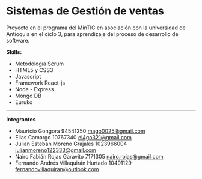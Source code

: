 # **Sistemas de Gestión de ventas**

Proyecto en el programa del MinTIC en asociación con la universidad de Antioquia en el ciclo 3, para aprendizaje del proceso de desarrollo de software.

**Skills:**

- Metodología Scrum
- HTML5 y CSS3
- Javascript
- Framework React-js
- Node - Express
- Mongo DB
- Euruko

---

**Integrantes**

- Mauricio Gongora 94541250 mago0025@gmail.com
- Elias Camargo 10767340 el4go321@gmail.com
- Julian Esteban Moreno Grajales 1023966004 julianmoreno122333@gmail.com
- Nairo Fabián Rojas Garavito 7171305 nairo.rojas@gmail.com
- Fernando Andrés Villaquirán Hurtado 10491129 fernandovillaquiran@outlook.com
